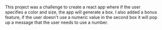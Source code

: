 This project was a challenge to create a react app where if the user specifies a color and size, the app will generate a box. I also added a bonus feature, if the user doesn't use a numeric value in the second box it will pop up a message that the user needs to use a number.
